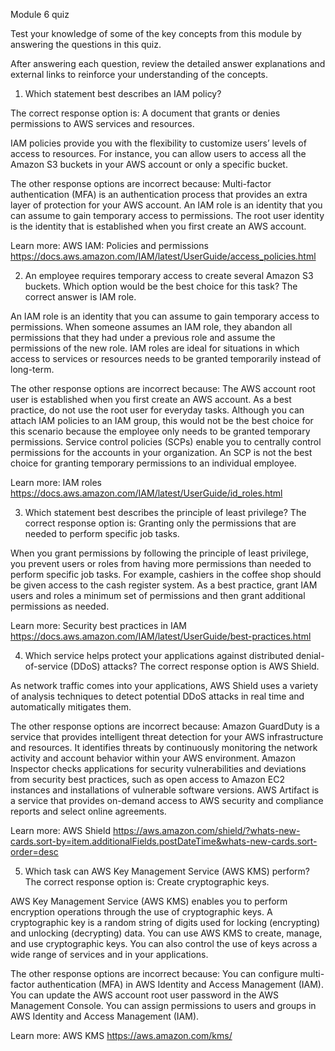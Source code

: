 Module 6 quiz

Test your knowledge of some of the key concepts from this module by answering the questions in this quiz.

After answering each question, review the detailed answer explanations and external links to reinforce your understanding of the concepts.


1) Which statement best describes an IAM policy?

The correct response option is: A document that grants or denies permissions to AWS services and resources.
 
IAM policies provide you with the flexibility to customize users’ levels of access to resources. For instance, you can allow users to access all the Amazon S3 buckets in your AWS account or only a specific bucket.

The other response options are incorrect because:
Multi-factor authentication (MFA) is an authentication process that provides an extra layer of protection for your AWS account.
An IAM role is an identity that you can assume to gain temporary access to permissions.
The root user identity is the identity that is established when you first create an AWS account.

Learn more:
AWS IAM: Policies and permissions
https://docs.aws.amazon.com/IAM/latest/UserGuide/access_policies.html


2) An employee requires temporary access to create several Amazon S3 buckets. Which option would be the best choice for this task?
The correct answer is IAM role.
 
An IAM role is an identity that you can assume to gain temporary access to permissions. When someone assumes an IAM role, they abandon all permissions that they had under a previous role and assume the permissions of the new role. IAM roles are ideal for situations in which access to services or resources needs to be granted temporarily instead of long-term.
 
The other response options are incorrect because:
The AWS account root user is established when you first create an AWS account. As a best practice, do not use the root user for everyday tasks.
Although you can attach IAM policies to an IAM group, this would not be the best choice for this scenario because the employee only needs to be granted temporary permissions.
Service control policies (SCPs) enable you to centrally control permissions for the accounts in your organization. An SCP is not the best choice for granting temporary permissions to an individual employee.


Learn more:
IAM roles
https://docs.aws.amazon.com/IAM/latest/UserGuide/id_roles.html


3) Which statement best describes the principle of least privilege?
The correct response option is: Granting only the permissions that are needed to perform specific job tasks.
 
When you grant permissions by following the principle of least privilege, you prevent users or roles from having more permissions than needed to perform specific job tasks. For example, cashiers in the coffee shop should be given access to the cash register system. As a best practice, grant IAM users and roles a minimum set of permissions and then grant additional permissions as needed.

Learn more:
Security best practices in IAM
https://docs.aws.amazon.com/IAM/latest/UserGuide/best-practices.html


4) Which service helps protect your applications against distributed denial-of-service (DDoS) attacks?
The correct response option is AWS Shield.

As network traffic comes into your applications, AWS Shield uses a variety of analysis techniques to detect potential DDoS attacks in real time and automatically mitigates them.

The other response options are incorrect because:
Amazon GuardDuty is a service that provides intelligent threat detection for your AWS infrastructure and resources. It identifies threats by continuously monitoring the network activity and account behavior within your AWS environment.
Amazon Inspector checks applications for security vulnerabilities and deviations from security best practices, such as open access to Amazon EC2 instances and installations of vulnerable software versions.
AWS Artifact is a service that provides on-demand access to AWS security and compliance reports and select online agreements.

Learn more:
AWS Shield
https://aws.amazon.com/shield/?whats-new-cards.sort-by=item.additionalFields.postDateTime&whats-new-cards.sort-order=desc

5) Which task can AWS Key Management Service (AWS KMS) perform?
The correct response option is: Create cryptographic keys.
 
AWS Key Management Service (AWS KMS) enables you to perform encryption operations through the use of cryptographic keys. A cryptographic key is a random string of digits used for locking (encrypting) and unlocking (decrypting) data. You can use AWS KMS to create, manage, and use cryptographic keys. You can also control the use of keys across a wide range of services and in your applications.
 
The other response options are incorrect because:
You can configure multi-factor authentication (MFA) in AWS Identity and Access Management (IAM).
You can update the AWS account root user password in the AWS Management Console.
You can assign permissions to users and groups in AWS Identity and Access Management (IAM).

Learn more:
AWS KMS
https://aws.amazon.com/kms/

